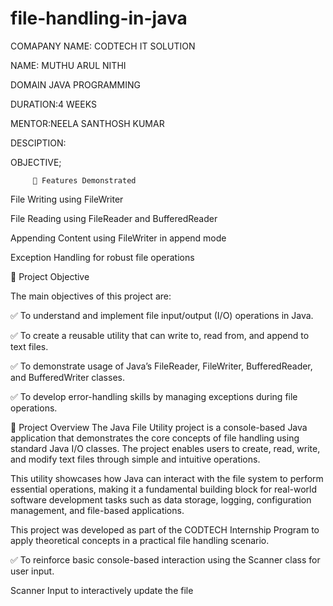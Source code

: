 # file-handling-in-java


COMAPANY NAME: CODTECH IT SOLUTION

NAME: MUTHU ARUL NITHI

DOMAIN JAVA PROGRAMMING

DURATION:4 WEEKS

MENTOR:NEELA SANTHOSH KUMAR

DESCIPTION:

 OBJECTIVE;
 
         📌 Features Demonstrated
         
 File Writing using FileWriter

 File Reading using FileReader and BufferedReader

  Appending Content using FileWriter in append mode

Exception Handling for robust file operations

🎯 Project Objective

The main objectives of this project are:

✅ To understand and implement file input/output (I/O) operations in Java.

✅ To create a reusable utility that can write to, read from, and append to text files.

✅ To demonstrate usage of Java’s FileReader, FileWriter, BufferedReader, and BufferedWriter classes.

✅ To develop error-handling skills by managing exceptions during file operations.


📄 Project Overview
The Java File Utility project is a console-based Java application that demonstrates the core concepts of file handling using standard Java I/O classes. The project enables users to create, read, write, and modify text files through simple and intuitive operations.

This utility showcases how Java can interact with the file system to perform essential operations, making it a fundamental building block for real-world software development tasks such as data storage, logging, configuration management, and file-based applications.

This project was developed as part of the CODTECH Internship Program to apply theoretical concepts in a practical file handling scenario.



✅ To reinforce basic console-based interaction using the Scanner class for user input.

Scanner Input to interactively update the file
